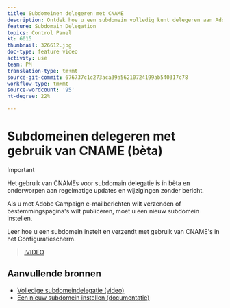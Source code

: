 ```yaml
---
title: Subdomeinen delegeren met CNAME
description: Ontdek hoe u een subdomein volledig kunt delegeren aan Adobe Campaign.
feature: Subdomain Delegation
topics: Control Panel
kt: 6015
thumbnail: 326612.jpg
doc-type: feature video
activity: use
team: PM
translation-type: tm+mt
source-git-commit: 676737c1c273aca39a56210724199ab540317c78
workflow-type: tm+mt
source-wordcount: '95'
ht-degree: 22%

---
```



# Subdomeinen delegeren met gebruik van CNAME (bèta)

>[!IMPORTANT]
>
> Het gebruik van CNAMEs voor subdomain delegatie is in bèta en onderworpen aan regelmatige updates en wijzigingen zonder bericht.

Als u met Adobe Campaign e-mailberichten wilt verzenden of bestemmingspagina&#39;s wilt publiceren, moet u een nieuw subdomein instellen.

Leer hoe u een subdomein instelt en verzendt met gebruik van CNAME&#39;s in het Configuratiescherm.

>[!VIDEO](https://video.tv.adobe.com/v/326612?quality=12)

## Aanvullende bronnen

* [Volledige subdomeindelegatie (video)](./subdomain-delegation.md)
* [Een nieuw subdomein instellen (documentatie)](https://docs.adobe.com/content/help/nl/control-panel/using/subdomains-and-certificates/setting-up-new-subdomain.html)
